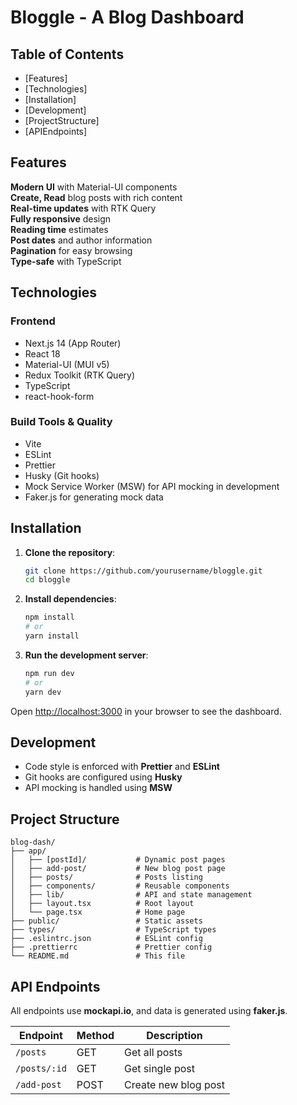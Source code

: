 # Bloggle - A Blog Dashboard

## Table of Contents
- [Features]
- [Technologies]
- [Installation]
- [Development]
- [ProjectStructure]
- [APIEndpoints]


## Features

**Modern UI** with Material-UI components  
**Create, Read** blog posts with rich content  
**Real-time updates** with RTK Query  
**Fully responsive** design  
**Reading time** estimates  
**Post dates** and author information  
**Pagination** for easy browsing  
**Type-safe** with TypeScript  

## Technologies

### Frontend
- Next.js 14 (App Router)
- React 18
- Material-UI (MUI v5)
- Redux Toolkit (RTK Query)
- TypeScript
- react-hook-form

### Build Tools & Quality
- Vite
- ESLint
- Prettier
- Husky (Git hooks)
- Mock Service Worker (MSW) for API mocking in development
- Faker.js for generating mock data

## Installation

1. **Clone the repository**:
   ```bash
   git clone https://github.com/yourusername/bloggle.git
   cd bloggle
   ```

2. **Install dependencies**:
   ```bash
   npm install
   # or
   yarn install
   ```

3. **Run the development server**:
   ```bash
   npm run dev
   # or
   yarn dev
   ```

Open [http://localhost:3000](http://localhost:3000) in your browser to see the dashboard.

## Development

- Code style is enforced with **Prettier** and **ESLint**
- Git hooks are configured using **Husky**
- API mocking is handled using **MSW**

## Project Structure

```
blog-dash/
├── app/
│   ├── [postId]/           # Dynamic post pages
│   ├── add-post/           # New blog post page
│   ├── posts/              # Posts listing
│   ├── components/         # Reusable components
│   ├── lib/                # API and state management
│   ├── layout.tsx          # Root layout
│   └── page.tsx            # Home page
├── public/                 # Static assets
├── types/                  # TypeScript types
├── .eslintrc.json          # ESLint config
├── .prettierrc             # Prettier config
└── README.md               # This file
```

## API Endpoints

All endpoints use **mockapi.io**, and data is generated using **faker.js**.

| Endpoint        | Method | Description           |
|----------------|--------|-----------------------|
| `/posts`       | GET    | Get all posts         |
| `/posts/:id`   | GET    | Get single post       |
| `/add-post`    | POST   | Create new blog post  |
